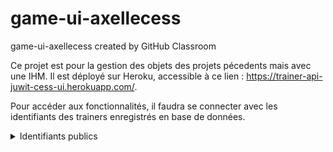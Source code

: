 # game-ui-axellecess
game-ui-axellecess created by GitHub Classroom

Ce projet est pour la gestion des objets des projets pécedents mais avec une IHM.
Il est déployé sur Heroku, accessible à ce lien : https://trainer-api-juwit-cess-ui.herokuapp.com/.

Pour accéder aux fonctionnalités, il faudra se connecter avec les identifiants des trainers enregistrés en base de données.
<details>
  <summary>Identifiants publics</summary>
  
  Ash
  ```javascript
  userName = Ash
  password = ash_password
  ```
  
  Misty
  ```javascript
  userName = Misty
  password = misty_password
  ```
  
</details>
